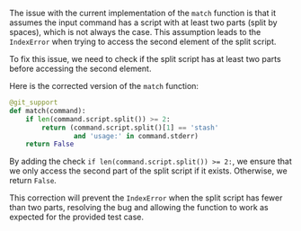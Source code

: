 The issue with the current implementation of the `match` function is that it assumes the input command has a script with at least two parts (split by spaces), which is not always the case. This assumption leads to the `IndexError` when trying to access the second element of the split script.

To fix this issue, we need to check if the split script has at least two parts before accessing the second element.

Here is the corrected version of the `match` function:

```python
@git_support
def match(command):
    if len(command.script.split()) >= 2:
        return (command.script.split()[1] == 'stash'
                and 'usage:' in command.stderr)
    return False
```

By adding the check `if len(command.script.split()) >= 2:`, we ensure that we only access the second part of the split script if it exists. Otherwise, we return `False`.

This correction will prevent the `IndexError` when the split script has fewer than two parts, resolving the bug and allowing the function to work as expected for the provided test case.